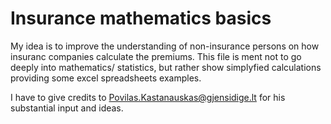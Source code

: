 # Insurance mathematics basics

My idea is to improve the understanding of non-insurance persons on how insuranc companies calculate the premiums. This file is ment not to go deeply into mathematics/ statistics, but rather show simplyfied calculations providing some excel spreadsheets examples.

I have to give credits to Povilas.Kastanauskas@gjensidige.lt for his substantial input and ideas.